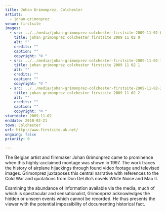 ```yaml
---
title: Johan Grimonprez, Colchester
artists:
  - johan-grimonprez
venue: firstsite
images:
  - src: ../../media/johan-grimonprez-colchester-firstsite-2009-11-02-0.webp
    title: johan grimonprez colchester firstsite 2009 11 02 0
    alt: ""
    credits: ""
    caption: ""
    copyright: "© "
  - src: ../../media/johan-grimonprez-colchester-firstsite-2009-11-02-1.webp
    title: johan grimonprez colchester firstsite 2009 11 02 1
    alt: ""
    credits: ""
    caption: ""
    copyright: "© "
  - src: ../../media/johan-grimonprez-colchester-firstsite-2009-11-02-2.webp
    title: johan grimonprez colchester firstsite 2009 11 02 2
    alt: ""
    credits: ""
    caption: ""
    copyright: "© "
startdate: 2009-11-02
enddate: 2010-02-21
town: Colchester
url: http://www.firstsite.uk.net/
ongoing: false
priority: 0

---
```


The Belgian artist and filmmaker Johan Grimonprez came to prominence when this highly-acclaimed montage was shown in 1997. The work traces the history of airplane hijackings through found video footage and televised images. Grimonprez juxtaposes this central narrative with references to the Cold War and quotations from Don DeLillo’s novels White Noise and Mao II.

Examining the abundance of information available via the media, much of which is spectacular and sensationalist, Grimonprez acknowledges the hidden or unseen events which cannot be recorded. He thus presents the viewer with the potential impossibility of documenting historical fact.